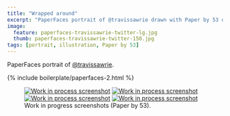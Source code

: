 ```yaml
---
title: "Wrapped around"
excerpt: "PaperFaces portrait of @travissawrie drawn with Paper by 53 on an iPad."
image: 
  feature: paperfaces-travissawrie-twitter-lg.jpg
  thumb: paperfaces-travissawrie-twitter-150.jpg
tags: [portrait, illustration, Paper by 53]
---
```


PaperFaces portrait of <a href="http://twitter.com/travissawrie">@travissawrie</a>.

{% include boilerplate/paperfaces-2.html %}

<figure class="half">
	<a href="{{ site.url }}/images/paperfaces-travissawrie-process-1-lg.jpg"><img src="{{ site.url }}/images/paperfaces-travissawrie-process-1-600.jpg" alt="Work in process screenshot"></a>
	<a href="{{ site.url }}/images/paperfaces-travissawrie-process-2-lg.jpg"><img src="{{ site.url }}/images/paperfaces-travissawrie-process-2-600.jpg" alt="Work in process screenshot"></a>
	<a href="{{ site.url }}/images/paperfaces-travissawrie-process-3-lg.jpg"><img src="{{ site.url }}/images/paperfaces-travissawrie-process-3-600.jpg" alt="Work in process screenshot"></a>
	<a href="{{ site.url }}/images/paperfaces-travissawrie-process-4-lg.jpg"><img src="{{ site.url }}/images/paperfaces-travissawrie-process-4-600.jpg" alt="Work in process screenshot"></a>
	<figcaption>Work in progress screenshots (Paper by 53).</figcaption>
</figure>